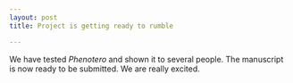 ```yaml
---
layout: post
title: Project is getting ready to rumble

---
```


We have tested _Phenotero_ and shown it to several people. The manuscript is now ready to be submitted. We are really excited.